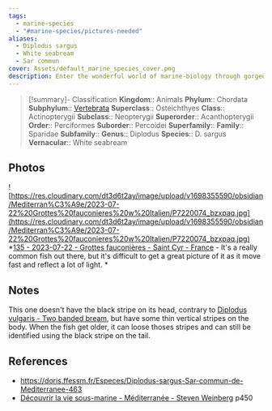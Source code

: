 ```yaml
---
tags:
  - marine-species
  - "#marine-species/pictures-needed"
aliases:
  - Diplodus sargus
  - White seabream
  - Sar commun
cover: Assets/default_marine_species_cover.png
description: Enter the wonderful world of marine-biology through gorgeous underwater pictures of marine animals. Sparidae is the family of bream, Sarpa Salpa and other common fishes with an oval shaped body and a unique dorsal fin.
---
```

> [!summary]- Classification
**Kingdom**:: Animals
**Phylum**:: Chordata
**Subphylum**:: [Vertebrata](Vertebrata.md)
**Superclass**:: Osteichthyes
**Class**:: Actinopterygii
**Subclass**::  Neopterygii
**Superorder**:: Acanthopterygii
**Order**:: Perciformes
**Suborder**:: Percoidei
**Superfamily**::
**Family**:: Sparidae
**Subfamily**::
**Genus**:: Diplodus
**Species**:: D. sargus
**Vernacular**:: White seabream

## Photos
![https://res.cloudinary.com/dt3d6t2ay/image/upload/v1698355590/obsidian/Mediterran%C3%A9e/2023-07-22%20Grottes%20fauconieres%20w%20Italien/P7220074_bzxpaq.jpg](https://res.cloudinary.com/dt3d6t2ay/image/upload/v1698355590/obsidian/Mediterran%C3%A9e/2023-07-22%20Grottes%20fauconieres%20w%20Italien/P7220074_bzxpaq.jpg)
*[135 - 2023-07-22 - Grottes fauconières - Saint Cyr - France](135%20-%202023-07-22%20-%20Grottes%20fauconières%20-%20Saint%20Cyr%20-%20France.md) - It's a really common fish out there, but it's difficult to get a great picture of it as it move fast and reflect a lot of light. *
## Notes
This one doesn't have the black stripe on its head, contrary to [Diplodus vulgaris - Two banded bream](Diplodus%20vulgaris%20-%20Two%20banded%20bream.md), but have some thin vertical stripes on the body. When the fish get older, it can loose thoses stripes and can still be identified using the black stripe on the tail. 

## References
- https://doris.ffessm.fr/Especes/Diplodus-sargus-Sar-commun-de-Mediterranee-463
- [Découvrir la vie sous-marine - Méditerranée - Steven Weinberg](Découvrir%20la%20vie%20sous-marine%20-%20Méditerranée%20-%20Steven%20Weinberg.md) p450
